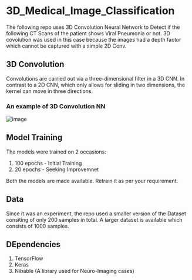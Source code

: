 # 3D_Medical_Image_Classification

The following repo uses 3D Convolution Neural Network to Detect if the following CT Scans of the patient shows Viral Pneumonia or not. 3D covolution was used in this case because the images had a depth factor which cannot be captured with a simple 2D Conv.

## 3D Convolution
Convolutions are carried out via a three-dimensional filter in a 3D CNN.
In contrast to a 2D CNN, which only allows for sliding in two dimensions, the kernel can move in three directions.

### An example of 3D Convolution NN
![image](https://user-images.githubusercontent.com/85514219/223844078-cde8df64-91f7-4885-abbd-d89a47122626.png)

## Model Training

The models were trained on 2 occasions:
1. 100 epochs - Initial Training
2. 20 epochs - Seeking Improvemnet

Both the models are made available. Retrain it as per your requirement.

## Data
Since it was an experiment, the repo used a smaller version of the Dataset consiting of only 200 samples in total. A larger dataset is available which consists of 1000 samples.

## DEpendencies
1. TensorFlow
2. Keras
3. Nibable (A library used for Neuro-Imaging cases)
